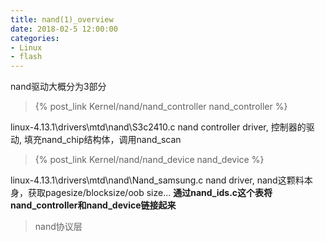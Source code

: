 ```yaml
---
title: nand(1)_overview
date: 2018-02-5 12:00:00
categories:
- Linux
- flash
---
```


nand驱动大概分为3部分

>   {% post_link Kernel/nand/nand_controller nand_controller %}

linux-4.13.1\drivers\mtd\nand\S3c2410.c
nand controller driver, 控制器的驱动, 填充nand_chip结构体，调用nand_scan


>   {% post_link Kernel/nand/nand_device nand_device %}

linux-4.13.1\drivers\mtd\nand\Nand_samsung.c
nand driver, nand这颗料本身，获取pagesize/blocksize/oob size...
__通过nand_ids.c这个表将nand_controller和nand_device链接起来__


>   nand协议层

